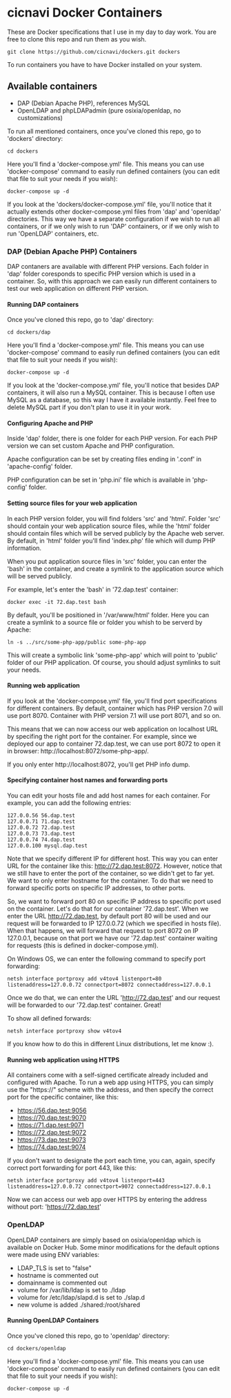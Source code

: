 # cicnavi Docker Containers

These are Docker specifications that I use in my day to day work.
You are free to clone this repo and run them as you wish.

```shell
git clone https://github.com/cicnavi/dockers.git dockers
```

To run containers you have to have Docker installed on your system.

## Available containers

- DAP (Debian Apache PHP), references MySQL
- OpenLDAP and phpLDAPadmin (pure osixia/openldap, no customizations)

To run all mentioned containers, once you've cloned this repo, go to 'dockers' directory:

```shell
cd dockers
```

Here you'll find a 'docker-compose.yml' file. This means you can use 'docker-compose' command to easily run defined 
containers (you can edit that file to suit your needs if you wish):

```shell
docker-compose up -d
```

If you look at the 'dockers/docker-compose.yml' file, you'll notice that it actually extends other docker-compose.yml 
files from 'dap' and 'openldap' directories. This way we have a separate configuration if we wish to run all containers, 
or if we only wish to run 'DAP' containers, or if we only wish to run 'OpenLDAP' containers, etc. 

### DAP (Debian Apache PHP) Containers

DAP contaners are available with different PHP versions. Each folder in 'dap' folder coresponds to specific PHP version 
which is used in a container. So, with this approach we can easily run different containers to test our web application 
on different PHP version.

#### Running DAP containers
Once you've cloned this repo, go to 'dap' directory:

```shell
cd dockers/dap
```

Here you'll find a 'docker-compose.yml' file. This means you can use 'docker-compose' command to easily run defined 
containers (you can edit that file to suit your needs if you wish):

```shell
docker-compose up -d
```

If you look at the 'docker-compose.yml' file, you'll notice that besides DAP containers, it will also run a MySQL 
container. This is because I often use MySQL as a database, so this way I have it available instantly. Feel free to 
delete MySQL part if you don't plan to use it in your work.

#### Configuring Apache and PHP
Inside 'dap' folder, there is one folder for each PHP version. For each PHP version we can set custom Apache and PHP 
configuration. 

Apache configuration can be set by creating files ending in '.conf' in 'apache-config' folder.

PHP configuration can be set in 'php.ini' file which is available in 'php-config' folder.

#### Setting source files for your web application
In each PHP version folder, you will find folders 'src' and 'html'. Folder 'src' should contain your web application 
source files, while the 'html' folder should contain files which will be served publicly by the Apache web server. 
By default, in 'html' folder you'll find 'index.php' file which will dump PHP information.

When you put application source files in 'src' folder, you can enter the 'bash' in the container, and create a symlink 
to the application source which will be served publicly.

For example, let's enter the 'bash' in '72.dap.test' container:
```shell
docker exec -it 72.dap.test bash
```
By default, you'll be positioned in '/var/www/html' folder. Here you can create a symlink to a source file or folder 
you whish to be serverd by Apache:
```shell
ln -s ../src/some-php-app/public some-php-app
```
This will create a symbolic link 'some-php-app' which will point to 'public' folder of our PHP application. Of course, 
you should adjust symlinks to suit your needs.

#### Running web application
If you look at the 'docker-compose.yml' file, you'll find port specifications for different containers. By default, 
container which has PHP version 7.0 will use port 8070. Container with PHP version 7.1 will use port 8071, and so on.

This means that we can now access our web application on localhost URL by specifing the right port for the container. 
For example, since we deployed our app to container 72.dap.test, we can use port 8072 to open it in browser: 
http://localhost:8072/some-php-app/.

If you only enter http://localhost:8072, you'll get PHP info dump.

#### Specifying container host names and forwarding ports
You can edit your hosts file and add host names for each container.
For example, you can add the following entries:
```
127.0.0.56 56.dap.test
127.0.0.71 71.dap.test
127.0.0.72 72.dap.test
127.0.0.73 73.dap.test
127.0.0.74 74.dap.test
127.0.0.100 mysql.dap.test
```
Note that we specify different IP for different host. This way you can enter URL for the container like this: 
http://72.dap.test:8072. However, notice that we still have to enter the port of the container, so we didn't get to 
far yet. We want to only enter hostname for the container. To do that we need to forward specific ports on specific 
IP addresses, to other ports. 

So, we want to forward port 80 on specific IP address to specific port used on the container. Let's do that for our 
container '72.dap.test'. When we enter the URL http://72.dap.test, by default port 80 will be used and our request 
will be forwarded to IP 127.0.0.72 (which we specified in hosts file). When that happens, we will forward that request 
to port 8072 on IP 127.0.0.1, because on that port we have our '72.dap.test' container waiting for requests 
(this is defined in docker-compose.yml).

On Windows OS, we can enter the following command to specify port forwarding:
```shell
netsh interface portproxy add v4tov4 listenport=80 listenaddress=127.0.0.72 connectport=8072 connectaddress=127.0.0.1
```
Once we do that, we can enter the URL 'http://72.dap.test' and our request will be forwarded to our '72.dap.test' 
container. Great!

To show all defined forwards:

```shell
netsh interface portproxy show v4tov4
```

If you know how to do this in different Linux distributions, let me know :). 

#### Running web application using HTTPS
All containers come with a self-signed certificate already included and configured with Apache.
To run a web app using HTTPS, you can simply use the "https://" scheme with the address, and then specify the correct 
port for the cpecific container, like this:

* https://56.dap.test:9056
* https://70.dap.test:9070
* https://71.dap.test:9071
* https://72.dap.test:9072
* https://73.dap.test:9073
* https://74.dap.test:9074

If you don't want to designate the port each time, you can, again, specify correct port forwarding for port 443, 
like this:

```shell
netsh interface portproxy add v4tov4 listenport=443 listenaddress=127.0.0.72 connectport=9072 connectaddress=127.0.0.1
```

Now we can access our web app over HTTPS by entering the address without port: 'https://72.dap.test'

### OpenLDAP

OpenLDAP containers are simply based on osixia/openldap which is available on Docker Hub. 
Some minor modifications for the default options were made using ENV variables:

- LDAP_TLS is set to "false"
- hostname is commented out
- domainname is commented out
- volume for /var/lib/ldap is set to ./ldap
- volume for /etc/ldap/slapd.d is set to ./slap.d
- new volume is added ./shared:/root/shared  

#### Running OpenLDAP Containers
Once you've cloned this repo, go to 'openldap' directory:

```shell
cd dockers/openldap
```

Here you'll find a 'docker-compose.yml' file. This means you can use 'docker-compose' command to easily run defined 
containers (you can edit that file to suit your needs if you wish):

```shell
docker-compose up -d
```